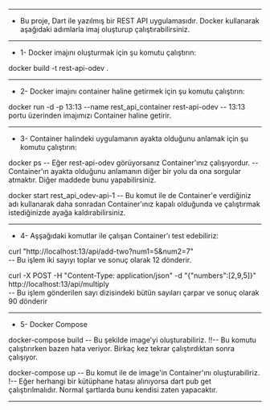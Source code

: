 --------------------------------------------------------------------------------------------------------------------------------------------
* Bu proje, Dart ile yazılmış bir REST API uygulamasıdır. Docker kullanarak aşağıdaki adımlarla imaj oluşturup çalıştırabilirsiniz.

--------------------------------------------------------------------------------------------------------------------------------------------

* 1- Docker imajını oluşturmak için şu komutu çalıştırın:

docker build -t rest-api-odev .

--------------------------------------------------------------------------------------------------------------------------------------------

* 2- Docker imajını container haline getirmek için şu komutu çalıştırın:

docker run -d -p 13:13 --name rest_api_container rest-api-odev
-- 13:13 portu üzerinden imajımızı Container haline getirir.

--------------------------------------------------------------------------------------------------------------------------------------------

* 3- Container halindeki uygulamanın ayakta olduğunu anlamak için şu komutu çalıştırın:

docker ps
-- Eğer rest-api-odev görüyorsanız Container'ınız çalışıyordur.
-- Container'ın ayakta olduğunu anlamanın diğer bir yolu da ona sorgular atmaktır. Diğer maddede bunu yapabilirsiniz.

docker start rest_api_odev-api-1
-- Bu komut ile de Container'e verdiğiniz adı kullanarak daha sonradan Container'ınız kapalı olduğunda ve çalıştırmak istediğinizde ayağa kaldırabilirsiniz.

--------------------------------------------------------------------------------------------------------------------------------------------

* 4- Aşşağıdaki komutlar ile çalışan Container'ı test edebiliriz: 

curl "http://localhost:13/api/add-two?num1=5&num2=7"    
-- Bu işlem iki sayıyı toplar ve sonuç olarak 12 dönderir.

curl -X POST -H "Content-Type: application/json" -d "{\"numbers\":[2,9,5]}" http://localhost:13/api/multiply    
-- Bu işlem gönderilen sayı dizisindeki bütün sayıları çarpar ve sonuç olarak 90 dönderir

--------------------------------------------------------------------------------------------------------------------------------------------

* 5- Docker Compose

docker-compose build 
-- Bu şekilde image'yi oluşturabiliriz.
!!-- Bu komutu çalıştırırken bazen hata veriyor. Birkaç kez tekrar çalıştırdıktan sonra çalışıyor.

docker-compose up
-- Bu komut ile de image'in Container'ını oluşturabiliriz.
!-- Eğer herhangi bir kütüphane hatası alınıyorsa dart pub get çalıştırılmalıdır. Normal şartlarda bunu kendisi zaten yapacaktır.

--------------------------------------------------------------------------------------------------------------------------------------------